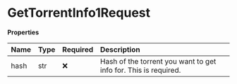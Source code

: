 # GetTorrentInfo1Request

**Properties**

| Name | Type | Required | Description                                                     |
| :--- | :--- | :------- | :-------------------------------------------------------------- |
| hash | str  | ❌       | Hash of the torrent you want to get info for. This is required. |
